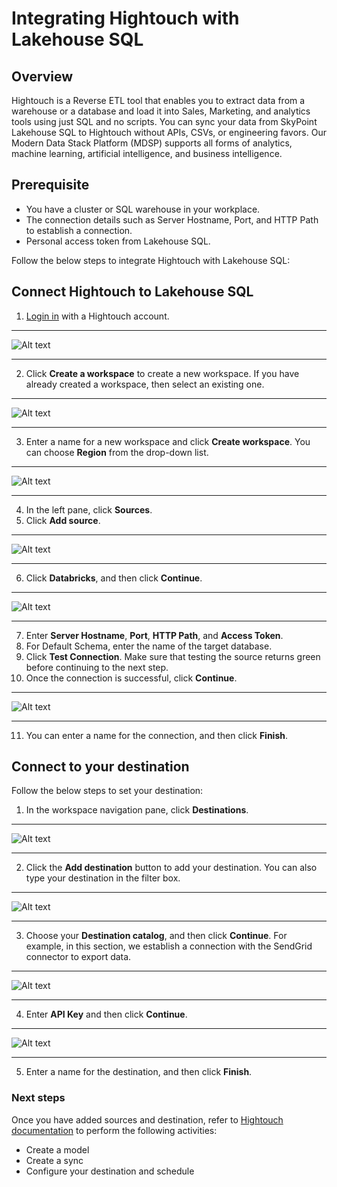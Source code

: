 # Integrating Hightouch with Lakehouse SQL

## Overview

Hightouch is a Reverse ETL tool that enables you to extract data from a warehouse or a database and load it into Sales, Marketing, and analytics tools using just SQL and no scripts. You can sync your data from SkyPoint Lakehouse SQL to Hightouch without APIs, CSVs, or engineering favors. Our Modern Data Stack Platform (MDSP) supports all forms of analytics, machine learning, artificial intelligence, and business intelligence.

## Prerequisite

- You have a cluster or SQL warehouse in your workplace.
- The connection details such as Server Hostname, Port, and HTTP Path to establish a connection.
- Personal access token from Lakehouse SQL.

Follow the below steps to integrate Hightouch with Lakehouse SQL:

## Connect Hightouch to Lakehouse SQL

1. [Login in](https://app.hightouch.com/login) with a Hightouch account.  

---

![Alt text](/doc_snippets/CreateWorkspace.png)  

---

2. Click **Create a workspace** to create a new workspace. If you have already created a workspace, then select an existing one.

---

![Alt text](/doc_snippets/NameWorkspace.png)  

---

3. Enter a name for a new workspace and click **Create workspace**. You can choose **Region** from the drop-down list.  

---

![Alt text](/doc_snippets/AddSource.png)  

---

4. In the left pane, click **Sources**.
5. Click **Add source**.  

---

![Alt text](/doc_snippets/SourceCatalog.png)  

---

6. Click **Databricks**, and then click **Continue**.  

---

![Alt text](/doc_snippets/ConnectDatabricks.png)  

---

7. Enter **Server Hostname**, **Port**, **HTTP Path**, and **Access Token**.
8. For Default Schema, enter the name of the target database.
9. Click **Test Connection**. Make sure that testing the source returns green before continuing to the next step.
10. Once the connection is successful, click **Continue**.  

---

![Alt text](/doc_snippets/SourceFinish.png)  

---

11. You can enter a name for the connection, and then click **Finish**.

## Connect to your destination

Follow the below steps to set your destination:

1. In the workspace navigation pane, click **Destinations**.  

---

![Alt text](/doc_snippets/AddDestination.png)  

---

2. Click the **Add destination** button to add your destination. You can also type your destination in the filter box.  

---

![Alt text](/doc_snippets/DestinationCatalog.png)  

---

3. Choose your **Destination catalog**, and then click **Continue**. For example, in this section, we establish a connection with the SendGrid connector to export data.  

---

![Alt text](/doc_snippets/AddNewDestination.png)  

---

4. Enter **API Key** and then click **Continue**.  

---

![Alt text](/doc_snippets/NameDestination.png)  

---

5. Enter a name for the destination, and then click **Finish**.

### Next steps

Once you have added sources and destination, refer to [Hightouch documentation](https://hightouch.com/docs) to perform the following activities:

- Create a model
- Create a sync
- Configure your destination and schedule






